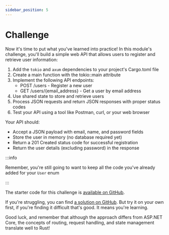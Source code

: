 ```yaml
---
sidebar_position: 5
---
```


# Challenge

Now it's time to put what you've learned into practice! In this module's challenge, you'll build a simple web API that allows users to register and retrieve user information:

1. Add the `tokio` and `axum` dependencies to your project's Cargo.toml file
2. Create a main function with the tokio::main attribute
3. Implement the following API endpoints:
   - POST /users - Register a new user
   - GET /users/{email_address} - Get a user by email address
4. Use shared state to store and retrieve users
5. Process JSON requests and return JSON responses with proper status codes
6. Test your API using a tool like Postman, curl, or your web browser

Your API should:
- Accept a JSON payload with email, name, and password fields
- Store the user in memory (no database required yet)
- Return a 201 Created status code for successful registration
- Return the user details (excluding password) in the response

:::info

Remember, you're still going to want to keep all the code you've already added for your `User` enum

:::

The starter code for this challenge is [available on GitHub](https://github.com/jeastham1993/rust-for-dotnet-devs-workshop/tree/main/src/examples/module5/rust_app).

If you're struggling, you can find [a solution on GitHub](https://github.com/jeastham1993/rust-for-dotnet-devs-workshop/tree/main/src/solutions/module5/rust_app). But try it on your own first, if you're finding it difficult that's good. It means you're learning.

Good luck, and remember that although the approach differs from ASP.NET Core, the concepts of routing, request handling, and state management translate well to Rust!